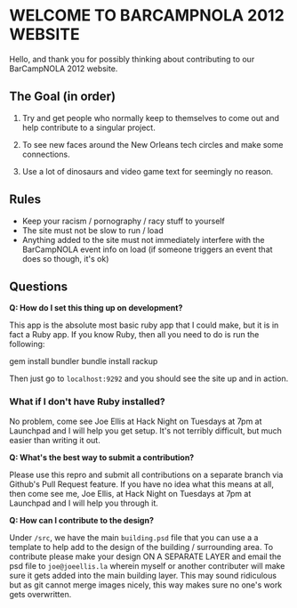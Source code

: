 WELCOME TO BARCAMPNOLA 2012 WEBSITE
=============

Hello, and thank you for possibly thinking about contributing to our BarCampNOLA 2012 website.  


The Goal (in order)
-------------

1. Try and get people who normally keep to themselves to come out and help contribute to a singular project.  

2. To see new faces around the New Orleans tech circles and make some connections.

3. Use a lot of dinosaurs and video game text for seemingly no reason.


Rules
-----

  - Keep your racism / pornography / racy stuff to yourself
  - The site must not be slow to run / load
  - Anything added to the site must not immediately interfere
    with the BarCampNOLA event info on load (if someone triggers an event that does so though, it's ok)


Questions
---------

**Q: How do I set this thing up on development?**

This app is the absolute most basic ruby app that I could make, but it is in fact a Ruby app.
If you know Ruby, then all you need to do is run the following:
  
  gem install bundler
  bundle install
  rackup

Then just go to `localhost:9292` and you should see the site up and in action.


### What if I don't have Ruby installed?

No problem, come see Joe Ellis at Hack Night on Tuesdays at 7pm at Launchpad and I will help you get setup.  It's not terribly difficult, but much easier than writing it out.

**Q: What's the best way to submit a contribution?**

Please use this repro and submit all contributions on a separate branch via Github's Pull Request feature.
If you have no idea what this means at all, then come see me, Joe Ellis, at Hack Night on Tuesdays at 7pm at Launchpad and I will help you through it.


**Q: How can I contribute to the design?**

Under `/src`, we have the main `building.psd` file that you can use a a template to help add to the design of the building / surrounding area.
To contribute please make your design ON A SEPARATE LAYER and email the psd file to `joe@joeellis.la` wherein myself or another contributer will make sure it gets added into the main building layer.
This may sound ridiculous but as git cannot merge images nicely, this way makes sure no one's work gets overwritten.
